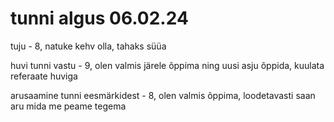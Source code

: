 # tunni algus 06.02.24
tuju - 8, natuke kehv olla, tahaks süüa    


huvi tunni vastu - 9, olen valmis järele õppima ning uusi asju õppida, kuulata referaate huviga    


arusaamine tunni eesmärkidest - 8, olen valmis õppima, loodetavasti saan aru mida me peame tegema